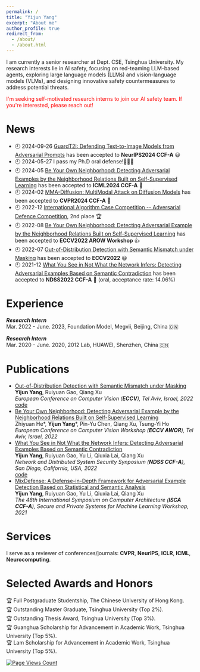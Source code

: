 ```yaml
---
permalink: /
title: "Yijun Yang"
excerpt: "About me"
author_profile: true
redirect_from: 
  - /about/
  - /about.html
---
```

 
I am currently a senior researcher at Dept. CSE, Tsinghua University. My research interests lie in AI safety, focusing on red-teaming LLM-based agents, exploring large language models (LLMs) and vision-language models (VLMs), and designing innovative safety countermeasures to address potential threats.

<p style="color:red;">I'm seeking self-motivated research interns to join our AI safety team. If you're interested, please reach out!</p>



News
======
- 🕘 2024-09-26 [GuardT2I: Defending Text-to-Image Models from Adversarial Prompts](https://arxiv.org/pdf/2403.01446) has been accepted to **NeurIPS2024 CCF-A** 😃
- 🕘 2024-05-27 I pass my Ph.D oral defense!👏🌻🌹
- 🕘 2024-05 [ Be Your Own Neighborhood: Detecting Adversarial Examples by the Neighborhood Relations Built on Self-Supervised Learning](https://arxiv.org/abs/2209.00005) has been accepted to **ICML2024 CCF-A** 👏 
- 🕘 2024-02 [MMA-Diffusion: MultiModal Attack on Diffusion Models](https://arxiv.org/abs/2311.17516) has been accepted to **CVPR2024 CCF-A** 👏 
- 🕘 2022-12 [International Algorithm Case Competition -- Adversarial Defence Competition](http://106.75.138.120/), 2nd place 🏆
- 🕘 2022-08 [Be Your Own Neighborhood: Detecting Adversarial Example by the Neighborhood Relations Built on Self-Supervised Learning](/files/ECCV2022_workshop.pdf) has been accepted to **ECCV2022 AROW Workshop** 👍
- 🕘 2022-07 [Out-of-Distribution Detection with Semantic Mismatch under Masking](https://arxiv.org/abs/2208.00446) has been accepted to **ECCV2022** 😃
- 🕘 2021-12 [What You See in Not What the Network Infers: Detecting Adversarial Examples Based on Semantic Contradiction](https://arxiv.org/abs/2201.09650) has been accepted to **NDSS2022 CCF-A** 👏 (oral, acceptance rate: 14.06%)

Experience
======
**_Research Intern_**
<br />Mar. 2022 - June. 2023, Foundation Model, Megvii, Beijing, China 🇨🇳

**_Research Intern_**
<br />Mar. 2020 - June. 2020, 2012 Lab, HUAWEI, Shenzhen, China 🇨🇳

Publications
======
- [Out-of-Distribution Detection with Semantic Mismatch under Masking](https://arxiv.org/abs/2208.00446.pdf)
  <br />**Yijun Yang**, Ruiyuan Gao, Qiang Xu
  <br />*European Conference on Computer Vision (**ECCV**), Tel Aviv, Israel, 2022*
  <br />[code](https://github.com/cure-lab/MOODCat)
- [Be Your Own Neighborhood: Detecting Adversarial Example by the Neighborhood Relations Built on Self-Supervised Learning](/files/ECCV2022_workshop.pdf)
  <br />Zhiyuan He\*, **Yijun Yang**\*, Pin-Yu Chen, Qiang Xu, Tsung-Yi Ho
  <br />*European Conference on Computer Vision Workshop (**ECCV AWOR**), Tel Aviv, Israel, 2022*
- [What You See in Not What the Network Infers: Detecting Adversarial Examples Based on Semantic Contradiction](https://arxiv.org/abs/2201.09650.pdf)
  <br />**Yijun Yang**, Ruiyuan Gao, Yu Li, Qiuxia Lai, Qiang Xu
  <br />*Network and Distributed System Security Synposium (**NDSS CCF-A**), San Diego, California, USA, 2022*
  <br />[code](https://github.com/cure-lab/ContraNet)
- [MixDefense: A Defense-in-Depth Framework for Adversarial Example Detection Based on Statistical and Semantic Analysis](https://arxiv.org/abs/2104.10076)
  <br />**Yijun Yang**, Ruiyuan Gao, Yu Li, Qiuxia Lai, Qiang Xu
  <br />*The 48th International Symposium on Computer Architecture (**ISCA CCF-A**), Secure and Private Systems for Machine Learning Workshop, 2021*

Services
======
I serve as a reviewer of conferences/journals: **CVPR**, **NeurIPS**, **ICLR**, **ICML**, **Neurocomputing**.

Selected Awards and Honors
======
🏆 Full Postgraduate Studentship, The Chinese University of Hong Kong.
  <br />🏆 Outstanding Master Graduate, Tsinghua University (Top 2%).
  <br />🏆 Outstanding Thesis Award, Tsinghua University (Top 3%).
  <br />🏆 Guanghua Scholarship for Advancement in Academic Work, Tsinghua University (Top 5%).
  <br />🏆 Lam Scholarship for Advancement in Academic Work, Tsinghua University (Top 5%).
 
[![Page Views Count](https://badges.toozhao.com/badges/01HV61HSM41CZKWV0TQX92FVEF/green.svg)](.)
